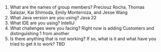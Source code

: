 1. What are the names of group members?
Preciouz Rocha, Thomas Salazar, Kai Shimoda, Emily Monterroza, and Jesse Wang
2. What Java version are you using?
Java 22
3. What IDE are you using?
IntelliJ
4. What challenges were you facing?
Right now is adding Customers and distinguishing 1 from another
5. Is there anything that is not working? If so, what is it and what have you tried to get it to work?
TBD
